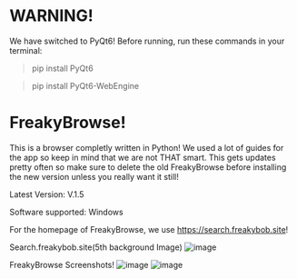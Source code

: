 # WARNING!
We have switched to PyQt6! Before running, run these commands in your terminal:
> pip install PyQt6


> pip install PyQt6-WebEngine
# FreakyBrowse!
This is a browser completly written in Python! We used a lot of guides for the app so keep in mind that we are not THAT smart. 
This gets updates pretty often so make sure to delete the old FreakyBrowse before installing the new version unless you really want it still!

Latest Version: V.1.5

Software supported: Windows

For the homepage of FreakyBrowse, we use https://search.freakybob.site!

Search.freakybob.site(5th background Image)
![image](https://github.com/user-attachments/assets/7d9c7319-d8f4-46d3-a056-52c7d273fb8d)

FreakyBrowse Screenshots! 
![image](https://github.com/user-attachments/assets/15825aa2-c08f-4ae4-894c-89f076c8a7a6)
![image](https://github.com/user-attachments/assets/244b5f9e-4544-4a33-9a13-e844908f9549)
